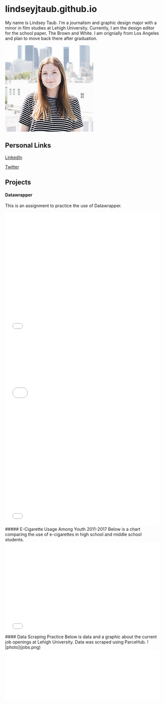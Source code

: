 
# lindseyjtaub.github.io
My name is Lindsey Taub. I'm a journalism and graphic design major with a minor in film studies at Lehigh University. Currently, I am the design editor for the school paper, The Brown and White. I am orignially from Los Angeles and plan to move back there after graduation.

![photo](portrait.png)


## Personal Links
[LinkedIn](https://www.linkedin.com/in/lindseytaub/)

[Twitter](https://twitter.com/LindseyTaub)

## Projects
#### Datawrapper
 This is an assignment to practice the use of Datawrapper.
<iframe id="datawrapper-chart-znO0H" src="//datawrapper.dwcdn.net/znO0H/1/" scrolling="no" frameborder="0" allowtransparency="true" style="width: 0; min-width: 100% !important;" height="400"></iframe><script type="text/javascript">if("undefined"==typeof window.datawrapper)window.datawrapper={};window.datawrapper["znO0H"]={},window.datawrapper["znO0H"].embedDeltas={"100":654,"200":493,"300":434,"400":417,"500":400,"700":383,"800":383,"900":383,"1000":383},window.datawrapper["znO0H"].iframe=document.getElementById("datawrapper-chart-znO0H"),window.datawrapper["znO0H"].iframe.style.height=window.datawrapper["znO0H"].embedDeltas[Math.min(1e3,Math.max(100*Math.floor(window.datawrapper["znO0H"].iframe.offsetWidth/100),100))]+"px",window.addEventListener("message",function(a){if("undefined"!=typeof a.data["datawrapper-height"])for(var b in a.data["datawrapper-height"])if("znO0H"==b)window.datawrapper["znO0H"].iframe.style.height=a.data["datawrapper-height"][b]+"px"});</script>
<iframe id="datawrapper-chart-BG6a3" src="//datawrapper.dwcdn.net/BG6a3/2/" scrolling="no" frameborder="0" allowtransparency="true" style="width: 0; min-width: 100% !important;" height="212"></iframe><script type="text/javascript">if("undefined"==typeof window.datawrapper)window.datawrapper={};window.datawrapper["BG6a3"]={},window.datawrapper["BG6a3"].embedDeltas={"100":287,"200":237,"300":237,"400":212,"500":212,"700":212,"800":212,"900":212,"1000":212},window.datawrapper["BG6a3"].iframe=document.getElementById("datawrapper-chart-BG6a3"),window.datawrapper["BG6a3"].iframe.style.height=window.datawrapper["BG6a3"].embedDeltas[Math.min(1e3,Math.max(100*Math.floor(window.datawrapper["BG6a3"].iframe.offsetWidth/100),100))]+"px",window.addEventListener("message",function(a){if("undefined"!=typeof a.data["datawrapper-height"])for(var b in a.data["datawrapper-height"])if("BG6a3"==b)window.datawrapper["BG6a3"].iframe.style.height=a.data["datawrapper-height"][b]+"px"});</script>
<iframe id="datawrapper-chart-LKFKE" src="//datawrapper.dwcdn.net/LKFKE/2/" scrolling="no" frameborder="0" allowtransparency="true" style="width: 0; min-width: 100% !important;" height="400"></iframe><script type="text/javascript">if("undefined"==typeof window.datawrapper)window.datawrapper={};window.datawrapper["LKFKE"]={},window.datawrapper["LKFKE"].embedDeltas={"100":400,"200":400,"300":400,"400":400,"500":400,"700":400,"800":400,"900":400,"1000":400},window.datawrapper["LKFKE"].iframe=document.getElementById("datawrapper-chart-LKFKE"),window.datawrapper["LKFKE"].iframe.style.height=window.datawrapper["LKFKE"].embedDeltas[Math.min(1e3,Math.max(100*Math.floor(window.datawrapper["LKFKE"].iframe.offsetWidth/100),100))]+"px",window.addEventListener("message",function(a){if("undefined"!=typeof a.data["datawrapper-height"])for(var b in a.data["datawrapper-height"])if("LKFKE"==b)window.datawrapper["LKFKE"].iframe.style.height=a.data["datawrapper-height"][b]+"px"});</script>
##### E-Cigarette Usage Among Youth 2011-2017
Below is a chart comparing the use of e-cigarettes in high school and middle school students.
<iframe id="datawrapper-chart-Fqtx4" src="//datawrapper.dwcdn.net/Fqtx4/1/" scrolling="no" frameborder="0" allowtransparency="true" style="width: 0; min-width: 100% !important;" height="296"></iframe><script type="text/javascript">if("undefined"==typeof window.datawrapper)window.datawrapper={};window.datawrapper["Fqtx4"]={},window.datawrapper["Fqtx4"].embedDeltas={"100":498,"200":355,"300":338,"400":313,"500":296,"700":296,"800":296,"900":296,"1000":296},window.datawrapper["Fqtx4"].iframe=document.getElementById("datawrapper-chart-Fqtx4"),window.datawrapper["Fqtx4"].iframe.style.height=window.datawrapper["Fqtx4"].embedDeltas[Math.min(1e3,Math.max(100*Math.floor(window.datawrapper["Fqtx4"].iframe.offsetWidth/100),100))]+"px",window.addEventListener("message",function(a){if("undefined"!=typeof a.data["datawrapper-height"])for(var b in a.data["datawrapper-height"])if("Fqtx4"==b)window.datawrapper["Fqtx4"].iframe.style.height=a.data["datawrapper-height"][b]+"px"});</script>
#### Data Scraping Practice
Below is data and a graphic about the current job openings at Lehigh University. Data was scraped using ParceHub.
![photo](jobs.png)
<iframe id="datawrapper-chart-wQJKW" src="//datawrapper.dwcdn.net/wQJKW/1/" scrolling="no" frameborder="0" allowtransparency="true" style="width: 0; min-width: 100% !important;" height="164"></iframe><script type="text/javascript">if("undefined"==typeof window.datawrapper)window.datawrapper={};window.datawrapper["wQJKW"]={},window.datawrapper["wQJKW"].embedDeltas={"100":273,"200":206,"300":189,"400":164,"500":164,"700":164,"800":164,"900":164,"1000":164},window.datawrapper["wQJKW"].iframe=document.getElementById("datawrapper-chart-wQJKW"),window.datawrapper["wQJKW"].iframe.style.height=window.datawrapper["wQJKW"].embedDeltas[Math.min(1e3,Math.max(100*Math.floor(window.datawrapper["wQJKW"].iframe.offsetWidth/100),100))]+"px",window.addEventListener("message",function(a){if("undefined"!=typeof a.data["datawrapper-height"])for(var b in a.data["datawrapper-height"])if("wQJKW"==b)window.datawrapper["wQJKW"].iframe.style.height=a.data["datawrapper-height"][b]+"px"});</script>

